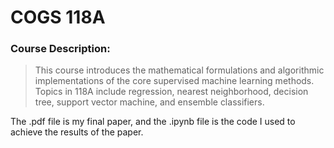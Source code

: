 # COGS 118A

### Course Description:

> This course introduces the mathematical formulations and algorithmic implementations of the core supervised machine learning methods. Topics in 118A include regression, nearest neighborhood, decision tree, support vector machine, and ensemble classifiers.

The .pdf file is my final paper, and the .ipynb file is the code I used to achieve the results of the paper.
